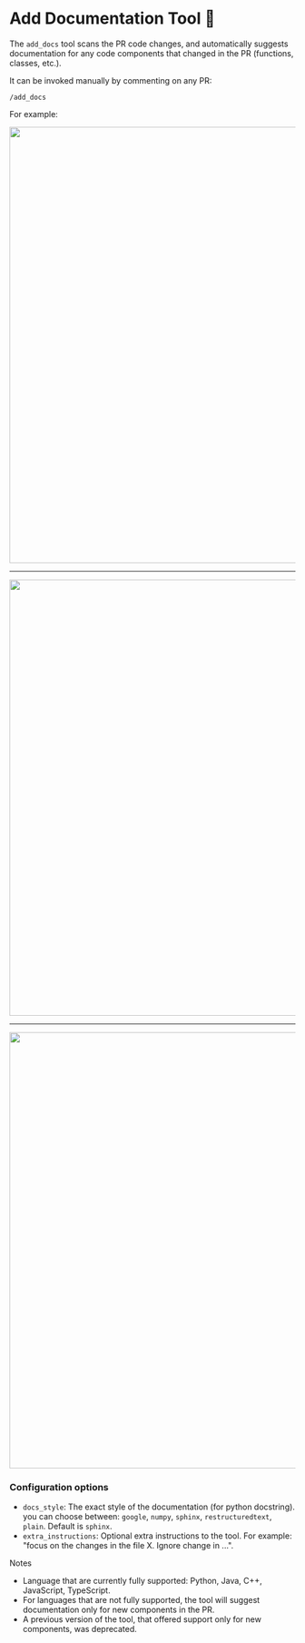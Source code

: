 # Add Documentation Tool 💎
The `add_docs` tool scans the PR code changes, and automatically suggests documentation for any code components that changed in the PR (functions, classes, etc.).

It can be invoked manually by commenting on any PR:
```
/add_docs
```
For example:

<kbd><img src=https://codium.ai/images/pr_agent/docs_command.png width="768"></kbd>
___
<kbd><img src=https://codium.ai/images/pr_agent/docs_components.png width="768"></kbd>
___
<kbd><img src=https://codium.ai/images/pr_agent/docs_single_component.png width="768"></kbd>

### Configuration options
 - `docs_style`: The exact style of the documentation (for python docstring). you can choose between: `google`, `numpy`, `sphinx`, `restructuredtext`, `plain`. Default is `sphinx`.
 - `extra_instructions`: Optional extra instructions to the tool. For example: "focus on the changes in the file X. Ignore change in ...".

Notes 
- Language that are currently fully supported: Python, Java, C++, JavaScript, TypeScript.
- For languages that are not fully supported, the tool will suggest documentation only for new components in the PR.
- A previous version of the tool, that offered support only for new components, was deprecated.

